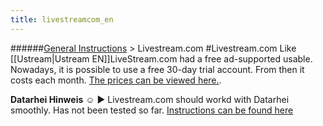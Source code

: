 ```yaml
---
title: livestreamcom_en
---
```

######[General Instructions](/restreamer/wiki/general_instructions_en.html) > Livestream.com
#Livestream.com
Like [[Ustream|Ustream EN]]LiveStream.com had a free ad-supported usable. Nowadays, it is possible to use a free 30-day trial account. From then it costs each month. <a href="https://livestream.com/platform/pricing" target="_blank">The prices can be viewed here.</a>. 

**Datarhei Hinweis** ☺ ► Livestream.com should workd with Datarhei smoothly. Has not been tested so far. [Instructions can be found here](/restreamer/wiki/ivestreaminglivestream.com)